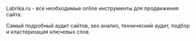 Labrika.ru - все необходимые online инструменты для продвижения сайта. 

Самый подробный аудит сайтов, seo анализ, технический аудит, подбор и кластеризация ключевых слов. 
